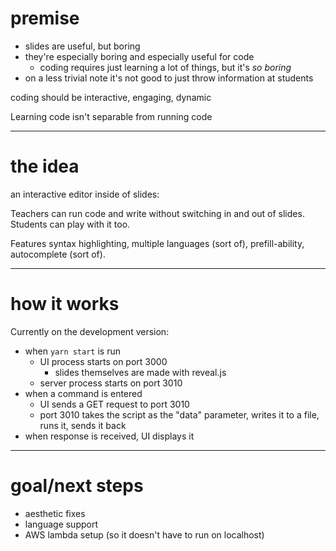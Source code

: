 # premise

- slides are useful, but boring
- they're especially boring and especially useful for code
  - coding requires just learning a lot of things, but it's _so boring_
- on a less trivial note it's not good to just throw information at students

coding should be interactive, engaging, dynamic

Learning code isn't separable from running code

---

# the idea

an interactive editor inside of slides:

<div class = "run-code" data-language="Rscript"/>

Teachers can run code and write without switching in and out of slides. Students
can play with it too.

Features syntax highlighting, multiple languages (sort of), prefill-ability,
autocomplete (sort of).

---

# how it works

Currently on the development version:

- when `yarn start` is run
  - UI process starts on port 3000
    - slides themselves are made with reveal.js
  - server process starts on port 3010
- when a command is entered
  - UI sends a GET request to port 3010
  - port 3010 takes the script as the "data" parameter, writes it to a file,
    runs it, sends it back
- when response is received, UI displays it

---

# goal/next steps

- aesthetic fixes
- language support
- AWS lambda setup (so it doesn't have to run on localhost)
